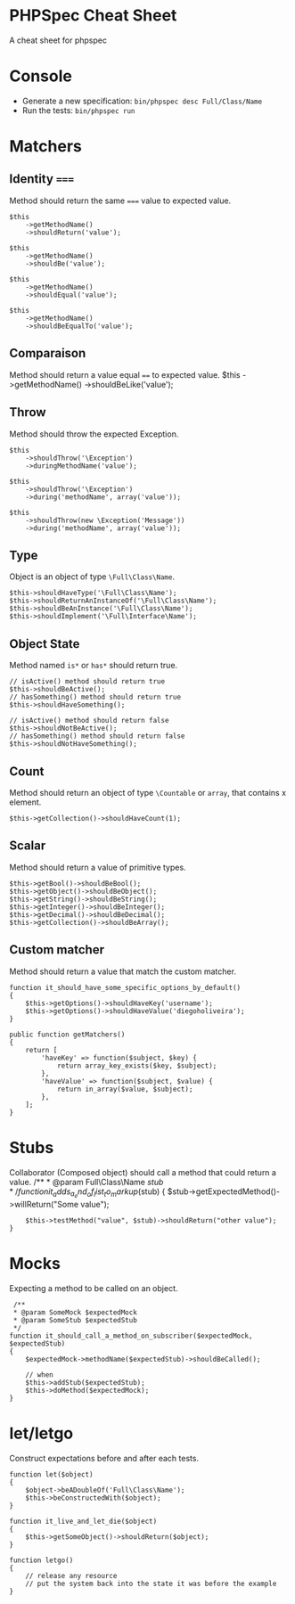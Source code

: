 PHPSpec Cheat Sheet
===================
A cheat sheet for phpspec
# Console
* Generate a new specification: `bin/phpspec desc Full/Class/Name`
* Run the tests: `bin/phpspec run`
# Matchers
## Identity `===`

Method should return the same `===` value to expected value.

    $this
        ->getMethodName()
        ->shouldReturn('value');

    $this
        ->getMethodName()
        ->shouldBe('value');

    $this
        ->getMethodName()
        ->shouldEqual('value');

    $this
        ->getMethodName()
        ->shouldBeEqualTo('value');
## Comparaison
Method should return a value equal `==` to expected value.
    $this
        ->getMethodName()
        ->shouldBeLike('value');
## Throw
Method should throw the expected Exception.

    $this
        ->shouldThrow('\Exception')
        ->duringMethodName('value');

    $this
        ->shouldThrow('\Exception')
        ->during('methodName', array('value'));

    $this
        ->shouldThrow(new \Exception('Message'))
        ->during('methodName', array('value'));
## Type
Object is an object of type `\Full\Class\Name`.

    $this->shouldHaveType('\Full\Class\Name');
    $this->shouldReturnAnInstanceOf('\Full\Class\Name');
    $this->shouldBeAnInstance('\Full\Class\Name');
    $this->shouldImplement('\Full\Interface\Name');
## Object State
Method named `is*` or `has*` should return true.

    // isActive() method should return true
    $this->shouldBeActive();
    // hasSomething() method should return true
    $this->shouldHaveSomething();

    // isActive() method should return false
    $this->shouldNotBeActive();
    // hasSomething() method should return false
    $this->shouldNotHaveSomething();
## Count
Method should return an object of type `\Countable` or `array`, that contains x element.

    $this->getCollection()->shouldHaveCount(1);
## Scalar
Method should return a value of primitive types.

    $this->getBool()->shouldBeBool();
    $this->getObject()->shouldBeObject();
    $this->getString()->shouldBeString();
    $this->getInteger()->shouldBeInteger();
    $this->getDecimal()->shouldBeDecimal();
    $this->getCollection()->shouldBeArray();
## Custom matcher
Method should return a value that match the custom matcher.

    function it_should_have_some_specific_options_by_default()
    {
        $this->getOptions()->shouldHaveKey('username');
        $this->getOptions()->shouldHaveValue('diegoholiveira');
    }

    public function getMatchers()
    {
        return [
            'haveKey' => function($subject, $key) {
                return array_key_exists($key, $subject);
            },
            'haveValue' => function($subject, $value) {
                return in_array($value, $subject);
            },
        ];
    }
# Stubs
Collaborator (Composed object) should call a method that could return a value.
    /**
     * @param Full\Class\Name $stub
     */
    function it_adds_a_end_of_list_to_markup($stub)
    {
        $stub->getExpectedMethod()->willReturn("Some value");

        $this->testMethod("value", $stub)->shouldReturn("other value");
    }
# Mocks
Expecting a method to be called on an object.

     /**
     * @param SomeMock $expectedMock
     * @param SomeStub $expectedStub
     */
    function it_should_call_a_method_on_subscriber($expectedMock, $expectedStub)
    {
        $expectedMock->methodName($expectedStub)->shouldBeCalled();

        // when
        $this->addStub($expectedStub);
        $this->doMethod($expectedMock);
    }
# let/letgo
Construct expectations before and after each tests.

    function let($object)
    {
        $object->beADoubleOf('Full\Class\Name');
        $this->beConstructedWith($object);
    }

    function it_live_and_let_die($object)
    {
        $this->getSomeObject()->shouldReturn($object);
    }

    function letgo()
    {
        // release any resource
        // put the system back into the state it was before the example
    }
